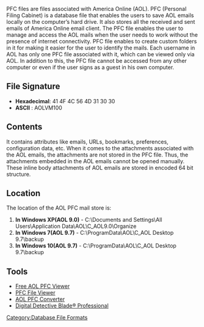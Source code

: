 PFC files are files associated with America Online (AOL). PFC (Personal
Filing Cabinet) is a database file that enables the users to save AOL
emails locally on the computer’s hard drive. It also stores all the
received and sent emails of America Online email client. The PFC file
enables the user to manage and access the AOL mails when the user needs
to work without the presence of internet connectivity. PFC file enables
to create custom folders in it for making it easier for the user to
identify the mails. Each username in AOL has only one PFC file
associated with it, which can be viewed only via AOL. In addition to
this, the PFC file cannot be accessed from any other computer or even if
the user signs as a guest in his own computer.

## File Signature

- **Hexadecimal**: 41 4F 4C 56 4D 31 30 30
- **ASCII** : AOLVM100

## Contents

It contains attributes like emails, URLs, bookmarks, preferences,
configuration data, etc. When it comes to the attachments associated
with the AOL emails, the attachments are not stored in the PFC file.
Thus, the attachments embedded in the AOL emails cannot be opened
manually. These inline body attachments of AOL emails are stored in
encoded 64 bit structure.

## Location

The location of the AOL PFC mail store is:

1.  **In Windows XP(AOL 9.0)** - C:\Documents and Settings\All
    Users\Application Data\AOL\C_AOL9.0\Organize
2.  **In Windows 7(AOL 9.7)** - C:\ProgramData\AOL\C_AOL Desktop
    9.7\backup
3.  **In Windows 10(AOL 9.7)** - C:\ProgramData\AOL\C_AOL Desktop
    9.7\backup

## Tools

- [Free AOL PFC Viewer](http://www.systoolsgroup.com/aol-pfc-viewer/)
- [PFC File Viewer](http://datahelp.in/pfc/viewer.html)
- [AOL PFC Converter](https://www.systoolsgroup.com/aol-pfc-converter/)
- [Digital Detective Blade®
  Professional](http://www.digital-detective.net/digital-forensic-software/blade/)

[Category:Database File
Formats](Category:Database_File_Formats "wikilink")